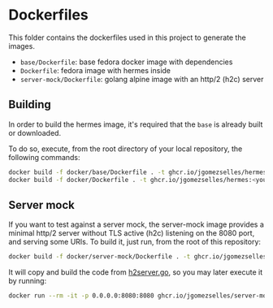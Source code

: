 # Dockerfiles

This folder contains the dockerfiles used in this project to generate the images.

* `base/Dockerfile`: base fedora docker image with dependencies
* `Dockerfile`: fedora image with hermes inside
* `server-mock/Dockerfile`: golang alpine image with an http/2 (h2c) server

## Building

In order to build the hermes image, it's required that the `base` is already built or downloaded.

To do so, execute, from the root directory of your local repository, the
following commands:

```bash
docker build -f docker/base/Dockerfile . -t ghcr.io/jgomezselles/hermes_base:0.0.5 # You may want to skip this one, and just pull it!
docker build -f docker/Dockerfile . -t ghcr.io/jgomezselles/hermes:<your_favorite_tag>
```

## Server mock

If you want to test against a server mock, the server-mock image provides a minimal http/2 server
without TLS active (h2c) listening on the 8080 port, and serving some URIs.
To build it, just run, from the root of this
repository:

```bash
docker build -f docker/server-mock/Dockerfile . -t ghcr.io/jgomezselles/server-mock:local
```

It will copy and build the code from [h2server.go](../ft/h2server.go), so you may later execute it
by running:

```bash
docker run --rm -it -p 0.0.0.0:8080:8080 ghcr.io/jgomezselles/server-mock:local
```